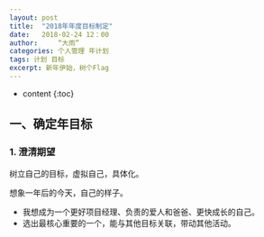 ```yaml
---
layout: post
title:  "2018年年度目标制定"
date:   2018-02-24 12：00
author:     “大雨”
categories: 个人管理 年计划
tags: 计划 目标
excerpt: 新年伊始，树个Flag
---
```


* content
{:toc}

## 一、确定年目标

### 1. 澄清期望
树立自己的目标，虚拟自己，具体化。

想象一年后的今天，自己的样子。
- 我想成为一个更好项目经理、负责的爱人和爸爸、更快成长的自己。
- 选出最核心重要的一个，能与其他目标关联，带动其他活动。

